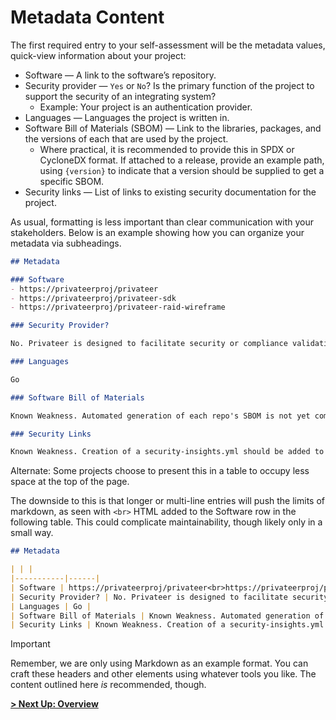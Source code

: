 # Metadata Content

The first required entry to your self-assessment will be the metadata values, quick-view information about your project:

- Software — A link to the software’s repository.
- Security provider — `Yes` or `No`? Is the primary function of the project to support the security of an integrating system? 
  - Example: Your project is an authentication provider.
- Languages — Languages the project is written in.
- Software Bill of Materials (SBOM) — Link to the libraries, packages, and the versions of each that are used by the project.
  - Where practical, it is recommended to provide this in SPDX or CycloneDX format. If attached to a release, provide an example path, using `{version}` to indicate that a version should be supplied to get a specific SBOM.
- Security links — List of links to existing security documentation for the project.

As usual, formatting is less important than clear communication with your stakeholders. Below is an example showing how you can organize your metadata via subheadings.

```md
## Metadata

### Software
- https://privateerproj/privateer
- https://privateerproj/privateer-sdk
- https://privateerproj/privateer-raid-wireframe

### Security Provider?

No. Privateer is designed to facilitate security or compliance validation, but it should not be considered a security provider.

### Languages

Go

### Software Bill of Materials

Known Weakness. Automated generation of each repo's SBOM is not yet complete, and should be added to the roadmap.

### Security Links

Known Weakness. Creation of a security-insights.yml should be added to the roadmap.
```

Alternate: Some projects choose to present this in a table to occupy less space at the top of the page.

The downside to this is that longer or multi-line entries will push the limits of markdown, as seen with `<br>` HTML added to the Software row in the following table. This could complicate maintainability, though likely only in a small way.

```md
## Metadata

| | |
|-----------|------|
| Software | https://privateerproj/privateer<‌br‌>https://privateerproj/privateer-sdk<‌br‌>https://privateerproj/privateer-raid-wireframe |
| Security Provider? | No. Privateer is designed to facilitate security or compliance validation, but it should not be considered a security provider. |
| Languages | Go |
| Software Bill of Materials | Known Weakness. Automated generation of each repo's SBOM is not yet complete, and should be added to the roadmap. |
| Security Links | Known Weakness. Creation of a security-insights.yml should be added to the roadmap. |
```

> [!IMPORTANT]
> Remember, we are only using Markdown as an example format. You can craft these headers and other elements using whatever tools you like. The content outlined here _is_ recommended, though.

**[> Next Up: Overview](./overview.md)**
